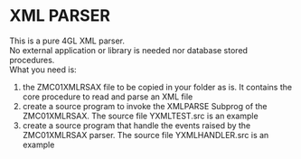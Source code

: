 # XML PARSER
This is a pure 4GL XML parser.  
No external application or library is needed nor database stored procedures.  
What you need is:  
1. the ZMC01XMLRSAX file to be copied in your folder as is. It contains the core procedure to read and parse an XML file
2. create a source program to invoke the XMLPARSE Subprog of the ZMC01XMLRSAX. The source file YXMLTEST.src is an example
3. create a source program that handle the events raised by the ZMC01XMLRSAX parser. The source file YXMLHANDLER.src is an example

